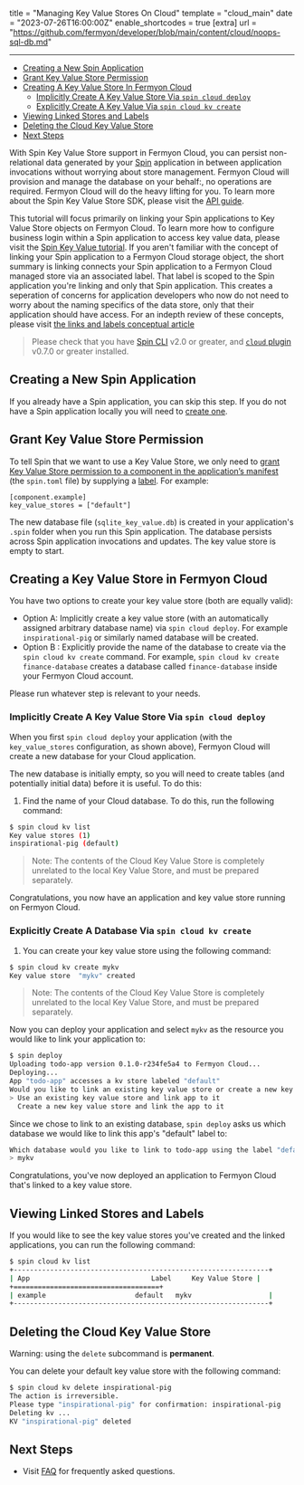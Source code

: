 title = "Managing Key Value Stores On Cloud"
template = "cloud_main"
date = "2023-07-26T16:00:00Z"
enable_shortcodes = true
[extra]
url = "https://github.com/fermyon/developer/blob/main/content/cloud/noops-sql-db.md"

---
- [Creating a New Spin Application](#creating-a-new-spin-application)
- [Grant Key Value Store Permission](#grant-key-value-store-permission)
- [Creating A Key Value Store In Fermyon Cloud](#creating-a-key-value-store-in-fermyon-cloud)
  - [Implicitly Create A Key Value Store Via `spin cloud deploy`](#implicitly-create-a-key-value-store-via-spin-cloud-deploy)
  - [Explicitly Create A Key Value Via `spin cloud kv create`](#explicitly-create-a-key-value-store-via-spin-cloud-kv-create)
- [Viewing Linked Stores and Labels](#viewing-linked-stores-and-labels)
- [Deleting the Cloud Key Value Store](#deleting-the-cloud-key-value-store)
- [Next Steps](#next-steps)

With Spin Key Value Store support in Fermyon Cloud, you can persist non-relational data generated by your [Spin](../spin/install.md) application in between application invocations without worrying about store management. Fermyon Cloud will provision and manage the database on your behalf:, no operations are required. Fermyon Cloud will do the heavy lifting for you. To learn more about the Spin Key Value Store SDK, please visit the [API guide](../spin/v2/kv-store-api-guide.md).

This tutorial will focus primarily on linking your Spin applications to Key Value Store objects on Fermyon Cloud. To learn more how to configure business login within a Spin application to access key value data, please visit the [Spin Key Value tutorial](../spin/v2/key-value-store-tutorial). If you aren't familiar with the concept of linking your Spin application to a Fermyon Cloud storage object, the short summary is linking connects your Spin application to a Fermyon Cloud managed store via an associated label. That label is scoped to the Spin application you're linking and only that Spin application. This creates a seperation of concerns for application developers who now do not need to worry about the naming specifics of the data store, only that their application should have access. For an indepth review of these concepts, please visit [the links and labels conceptual article](linking-applications-to-resources-using-labels.md)

> Please check that you have [Spin CLI](../spin/v2/cli-reference.md) v2.0 or greater, and [`cloud` plugin](https://github.com/fermyon/cloud-plugin) v0.7.0 or greater installed. 

## Creating a New Spin Application

If you already have a Spin application, you can skip this step. If you do not have a Spin application locally you will need to [create one](/spin/quickstart#create-your-first-application).

## Grant Key Value Store Permission

To tell Spin that we want to use a Key Value Store, we only need to [grant Key Value Store permission to a component in the application’s manifest](/spin/kv-store-api-guide#granting-key-value-store-permissions-to-components) (the `spin.toml` file) by supplying a [label](linking-applications-to-resources-using-labels.md). For example:

```
[component.example]
key_value_stores = ["default"]
```

The new database file (`sqlite_key_value.db`) is created in your application's `.spin` folder when you run this Spin application. The database persists across Spin application invocations and updates. The key value store is empty to start.

## Creating a Key Value Store in Fermyon Cloud

You have two options to create your key value store (both are equally valid):
* Option A: Implicitly create a key value store (with an automatically assigned arbitrary database name) via `spin cloud deploy`. For example `inspirational-pig` or similarly named database will be created.
* Option B : Explicitly provide the name of the database to create via the `spin cloud kv create` command. For example, `spin cloud kv create finance-database` creates a database called `finance-database` inside your Fermyon Cloud account.

Please run whatever step is relevant to your needs.

<!-- markdownlint-disable-next-line titlecase-rule -->
### Implicitly Create A Key Value Store Via `spin cloud deploy`

When you first `spin cloud deploy` your application (with the `key_value_stores` configuration, as shown above), Fermyon Cloud will create a new database for your Cloud application.

The new database is initially empty, so you will need to create tables (and potentially initial data) before it is useful.  To do this:

1. Find the name of your Cloud database. To do this, run the following command:

<!-- @selectiveCpy -->

```bash
$ spin cloud kv list
Key value stores (1)
inspirational-pig (default)
```

> Note: The contents of the Cloud Key Value Store is completely unrelated to the local Key Value Store, and must be prepared separately.

Congratulations, you now have an application and key value store running on Fermyon Cloud. 

<!-- markdownlint-disable-next-line titlecase-rule -->
### Explicitly Create A Database Via `spin cloud kv create`

1. You can create your key value store using the following command:

<!-- @selectiveCpy -->

```bash
$ spin cloud kv create mykv
Key value store  "mykv" created
```

> Note: The contents of the Cloud Key Value Store is completely unrelated to the local Key Value Store, and must be prepared separately.

Now you can deploy your application and select `mykv` as the resource you would like to link your application to: 

<!-- @selectiveCpy -->

```bash
$ spin deploy
Uploading todo-app version 0.1.0-r234fe5a4 to Fermyon Cloud...
Deploying...
App "todo-app" accesses a kv store labeled "default"
Would you like to link an existing key value store or create a new key value store?:
> Use an existing key value store and link app to it
  Create a new key value store and link the app to it
```

Since we chose to link to an existing database, `spin deploy` asks us which database we would like to link this app's "default" label to:

```bash
Which database would you like to link to todo-app using the label "default":
> mykv
```

Congratulations, you've now deployed an application to Fermyon Cloud that's linked to a key value store.

## Viewing Linked Stores and Labels

If you would like to see the key value stores you've created and the linked applications, you can run the following command:

<!-- @selectiveCpy -->

```bash
$ spin cloud kv list
+---------------------------------------------------------------+
| App                              Label     Key Value Store |
+====================================+
| example                      default   mykv                   |
+---------------------------------------------------------------+
```

## Deleting the Cloud Key Value Store

Warning: using the `delete` subcommand is **permanent**. 

You can delete your default key value store with the following command:

<!-- @selectiveCpy -->

```bash
$ spin cloud kv delete inspirational-pig
The action is irreversible.
Please type "inspirational-pig" for confirmation: inspirational-pig
Deleting kv ...
KV "inspirational-pig" deleted
```

## Next Steps

* Visit [FAQ](/cloud/faq) for frequently asked questions.
